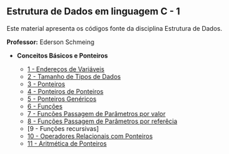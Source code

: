## Estrutura de Dados em linguagem C - 1

Este material apresenta os códigos fonte da disciplina Estrutura de Dados. 

**Professor:** Ederson Schmeing

- **Conceitos Básicos e Ponteiros**
  - [1 - Endereços de Variáveis](https://github.com/edersonschmeing/estrutura-de-dados-em-c-1/tree/main/enderecos-variaveis)
  - [2 - Tamanho de Tipos de Dados](https://github.com/edersonschmeing/estrutura-de-dados-em-c-1/tree/main/tamanho-de-tipos-de-dados)  
  - [3 - Ponteiros](https://github.com/edersonschmeing/estrutura-de-dados-em-c-1/tree/main/ponteiros)
  - [4 - Ponteiros de Ponteiros](https://github.com/edersonschmeing/estrutura-de-dados-em-c-1/tree/main/ponteiros-de-ponteiros)
  - [5 - Ponteiros Genéricos](https://github.com/edersonschmeing/estrutura-de-dados-em-c-1/tree/main/ponteiros-genericos)
  - [6 - Funções](https://github.com/edersonschmeing/estrutura-de-dados-em-c-1/tree/main/funcoes)
  - [7 - Funções Passagem de Parâmetros por valor](https://github.com/edersonschmeing/estrutura-de-dados-em-c-1/tree/main/funcoes-valor)
  - [8 - Funções Passagem de Parâmetros por referêcia](https://github.com/edersonschmeing/estrutura-de-dados-em-c-1/tree/main/funcoes-referencia)
  - [9 - Funções recursivas]
  - [10 - Operadores Relacionais com Ponteiros](https://github.com/edersonschmeing/estrutura-de-dados-em-c-1/tree/main/operadores-relacionais)
  - [11 - Aritmética de Ponteiros](https://github.com/edersonschmeing/estrutura-de-dados-em-c-1/tree/main/aritmetica-de-ponteiros)
  
  <!-- - 
  - [12 - Ponteiros e Structs]()
  - [12 - Ponteiros e Vetores](https://github.com/edersonschmeing/estrutura-de-dados-em-c-1/tree/main/ponteiros-e-vetores)
  - [13 - Ponteiros e Matrizes](https://github.com/edersonschmeing/estrutura-de-dados-em-c-1/tree/main/ponteiros-e-matrizes)
  
- **Tipo de Alocação de Memória**
   
  - [12 - vetores]
  - [13 - matrizes]
  - [14 - Structs]

- **TAD - Tipos Abstratos de Dados** 

-->
